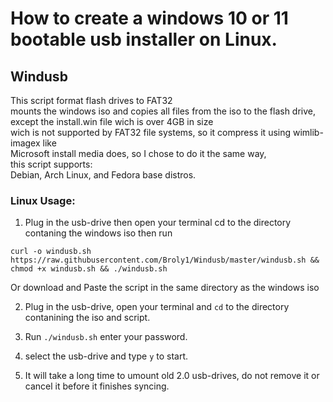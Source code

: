 # How to create a windows 10 or 11 bootable usb installer on Linux.

## Windusb
This script format flash drives to FAT32    
mounts the windows iso and copies all files from the iso to the flash drive,    
except the install.win file wich is over 4GB in size  
wich is not supported by FAT32 file systems, so it compress it using wimlib-imagex like   
Microsoft install media does, so I chose to do it the same way,  
this script supports:  
Debian, Arch Linux, and Fedora base distros.  

### Linux Usage:

   1. Plug in the usb-drive then open your terminal cd to the directory contaning the windows iso then run  

   ```
   curl -o windusb.sh https://raw.githubusercontent.com/Broly1/Windusb/master/windusb.sh && chmod +x windusb.sh && ./windusb.sh
   ```  
  Or download and Paste the script in the same directory as the windows iso
   
   2. Plug in the usb-drive, open your terminal and ``cd`` to the directory contanining the iso and script.

   3. Run `./windusb.sh` enter your password.

   4. select the usb-drive and type ``y`` to start.
  
   5. It will take a long time to umount old 2.0 usb-drives, do not remove it or cancel it before it finishes syncing. 

